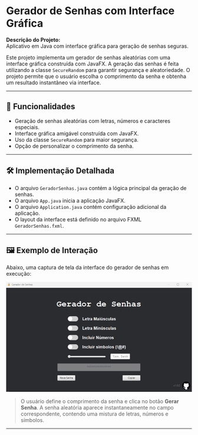 # Gerador de Senhas com Interface Gráfica

**Descrição do Projeto:**  
Aplicativo em Java com interface gráfica para geração de senhas seguras.

Este projeto implementa um gerador de senhas aleatórias com uma interface gráfica construída com JavaFX. A geração das senhas é feita utilizando a classe `SecureRandom` para garantir segurança e aleatoriedade. O projeto permite que o usuário escolha o comprimento da senha e obtenha um resultado instantâneo via interface.

---

## 🧩 Funcionalidades

- Geração de senhas aleatórias com letras, números e caracteres especiais.
- Interface gráfica amigável construída com JavaFX.
- Uso da classe `SecureRandom` para maior segurança.
- Opção de personalizar o comprimento da senha.

---

## 🛠️ Implementação Detalhada

- O arquivo `GeradorSenhas.java` contém a lógica principal da geração de senhas.
- O arquivo `App.java` inicia a aplicação JavaFX.
- O arquivo `Application.java` contém configuração adicional da aplicação.
- O layout da interface está definido no arquivo FXML `GeradorSenhas.fxml`.

---

## 🖼️ Exemplo de Interação

Abaixo, uma captura de tela da interface do gerador de senhas em execução:

![Exemplo da interface](interface.png)

> O usuário define o comprimento da senha e clica no botão **Gerar Senha**. A senha aleatória aparece instantaneamente no campo correspondente, contendo uma mistura de letras, números e símbolos.

---

